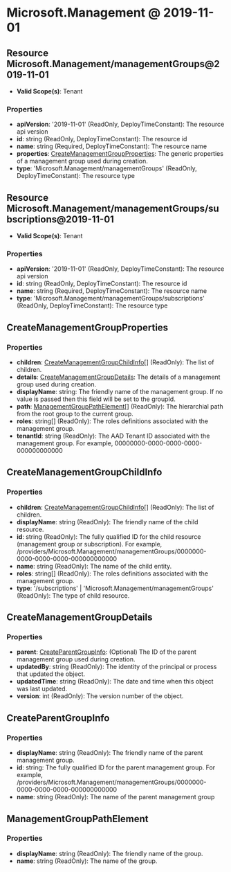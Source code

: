 # Microsoft.Management @ 2019-11-01

## Resource Microsoft.Management/managementGroups@2019-11-01
* **Valid Scope(s)**: Tenant
### Properties
* **apiVersion**: '2019-11-01' (ReadOnly, DeployTimeConstant): The resource api version
* **id**: string (ReadOnly, DeployTimeConstant): The resource id
* **name**: string (Required, DeployTimeConstant): The resource name
* **properties**: [CreateManagementGroupProperties](#createmanagementgroupproperties): The generic properties of a management group used during creation.
* **type**: 'Microsoft.Management/managementGroups' (ReadOnly, DeployTimeConstant): The resource type

## Resource Microsoft.Management/managementGroups/subscriptions@2019-11-01
* **Valid Scope(s)**: Tenant
### Properties
* **apiVersion**: '2019-11-01' (ReadOnly, DeployTimeConstant): The resource api version
* **id**: string (ReadOnly, DeployTimeConstant): The resource id
* **name**: string (Required, DeployTimeConstant): The resource name
* **type**: 'Microsoft.Management/managementGroups/subscriptions' (ReadOnly, DeployTimeConstant): The resource type

## CreateManagementGroupProperties
### Properties
* **children**: [CreateManagementGroupChildInfo](#createmanagementgroupchildinfo)[] (ReadOnly): The list of children.
* **details**: [CreateManagementGroupDetails](#createmanagementgroupdetails): The details of a management group used during creation.
* **displayName**: string: The friendly name of the management group. If no value is passed then this  field will be set to the groupId.
* **path**: [ManagementGroupPathElement](#managementgrouppathelement)[] (ReadOnly): The hierarchial path from the root group to the current group.
* **roles**: string[] (ReadOnly): The roles definitions associated with the management group.
* **tenantId**: string (ReadOnly): The AAD Tenant ID associated with the management group. For example, 00000000-0000-0000-0000-000000000000

## CreateManagementGroupChildInfo
### Properties
* **children**: [CreateManagementGroupChildInfo](#createmanagementgroupchildinfo)[] (ReadOnly): The list of children.
* **displayName**: string (ReadOnly): The friendly name of the child resource.
* **id**: string (ReadOnly): The fully qualified ID for the child resource (management group or subscription).  For example, /providers/Microsoft.Management/managementGroups/0000000-0000-0000-0000-000000000000
* **name**: string (ReadOnly): The name of the child entity.
* **roles**: string[] (ReadOnly): The roles definitions associated with the management group.
* **type**: '/subscriptions' | 'Microsoft.Management/managementGroups' (ReadOnly): The type of child resource.

## CreateManagementGroupDetails
### Properties
* **parent**: [CreateParentGroupInfo](#createparentgroupinfo): (Optional) The ID of the parent management group used during creation.
* **updatedBy**: string (ReadOnly): The identity of the principal or process that updated the object.
* **updatedTime**: string (ReadOnly): The date and time when this object was last updated.
* **version**: int (ReadOnly): The version number of the object.

## CreateParentGroupInfo
### Properties
* **displayName**: string (ReadOnly): The friendly name of the parent management group.
* **id**: string: The fully qualified ID for the parent management group.  For example, /providers/Microsoft.Management/managementGroups/0000000-0000-0000-0000-000000000000
* **name**: string (ReadOnly): The name of the parent management group

## ManagementGroupPathElement
### Properties
* **displayName**: string (ReadOnly): The friendly name of the group.
* **name**: string (ReadOnly): The name of the group.

